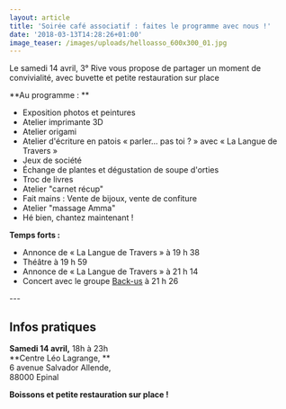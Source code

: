 ```yaml
---
layout: article
title: 'Soirée café associatif : faites le programme avec nous !'
date: '2018-03-13T14:28:26+01:00'
image_teaser: /images/uploads/helloasso_600x300_01.jpg
---
```

Le samedi 14 avril, 3° Rive vous propose de partager un moment de convivialité, avec buvette et petite restauration sur place

**Au programme : **

* Exposition photos et peintures
* Atelier imprimante 3D
* Atelier origami
* Atelier d'écriture en patois « parler... pas toi ? » avec « La Langue de Travers »
* Jeux de société
* Échange de plantes et dégustation de soupe d'orties
* Troc de livres
* Atelier "carnet récup"
* Fait mains : Vente de bijoux, vente de confiture
* Atelier "massage Amma"
* Hé bien, chantez maintenant !

**Temps forts :**

* Annonce de « La Langue de Travers » à 19 h 38
* Théâtre à 19 h 59
* Annonce de « La Langue de Travers » à 21 h 14
* Concert avec le groupe [Back-us](https://www.facebook.com/BACK-US-1694661394090435/) à 21 h 26

\---

## Infos pratiques

**Samedi 14 avril,** 18h à 23h\
**Centre Léo Lagrange, **\
6 avenue Salvador Allende, \
88000 Epinal

**Boissons et petite restauration sur place !**
